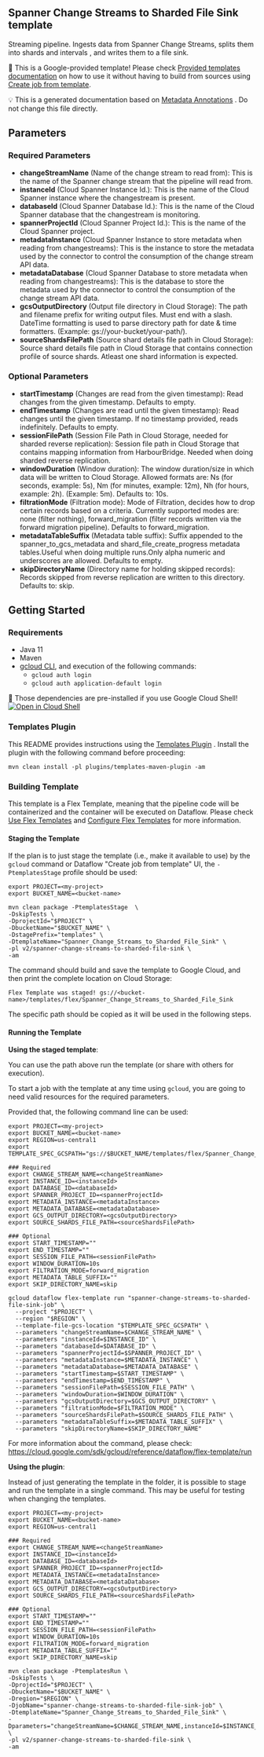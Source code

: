 
Spanner Change Streams to Sharded File Sink template
---
Streaming pipeline. Ingests data from Spanner Change Streams, splits them into
shards and intervals , and writes them to a file sink.


:memo: This is a Google-provided template! Please
check [Provided templates documentation](https://cloud.google.com/dataflow/docs/guides/templates/provided/spanner-change-streams-to-sharded-file-sink)
on how to use it without having to build from sources using [Create job from template](https://console.cloud.google.com/dataflow/createjob?template=Spanner_Change_Streams_to_Sharded_File_Sink).

:bulb: This is a generated documentation based
on [Metadata Annotations](https://github.com/GoogleCloudPlatform/DataflowTemplates#metadata-annotations)
. Do not change this file directly.

## Parameters

### Required Parameters

* **changeStreamName** (Name of the change stream to read from): This is the name of the Spanner change stream that the pipeline will read from.
* **instanceId** (Cloud Spanner Instance Id.): This is the name of the Cloud Spanner instance where the changestream is present.
* **databaseId** (Cloud Spanner Database Id.): This is the name of the Cloud Spanner database that the changestream is monitoring.
* **spannerProjectId** (Cloud Spanner Project Id.): This is the name of the Cloud Spanner project.
* **metadataInstance** (Cloud Spanner Instance to store metadata when reading from changestreams): This is the instance to store the metadata used by the connector to control the consumption of the change stream API data.
* **metadataDatabase** (Cloud Spanner Database to store metadata when reading from changestreams): This is the database to store the metadata used by the connector to control the consumption of the change stream API data.
* **gcsOutputDirectory** (Output file directory in Cloud Storage): The path and filename prefix for writing output files. Must end with a slash. DateTime formatting is used to parse directory path for date & time formatters. (Example: gs://your-bucket/your-path/).
* **sourceShardsFilePath** (Source shard details file path in Cloud Storage): Source shard details file path in Cloud Storage that contains connection profile of source shards. Atleast one shard information is expected.

### Optional Parameters

* **startTimestamp** (Changes are read from the given timestamp): Read changes from the given timestamp. Defaults to empty.
* **endTimestamp** (Changes are read until the given timestamp): Read changes until the given timestamp. If no timestamp provided, reads indefinitely. Defaults to empty.
* **sessionFilePath** (Session File Path in Cloud Storage, needed for sharded reverse replication): Session file path in Cloud Storage that contains mapping information from HarbourBridge. Needed when doing sharded reverse replication.
* **windowDuration** (Window duration): The window duration/size in which data will be written to Cloud Storage. Allowed formats are: Ns (for seconds, example: 5s), Nm (for minutes, example: 12m), Nh (for hours, example: 2h). (Example: 5m). Defaults to: 10s.
* **filtrationMode** (Filtration mode): Mode of Filtration, decides how to drop certain records based on a criteria. Currently supported modes are: none (filter nothing), forward_migration (filter records written via the forward migration pipeline). Defaults to forward_migration.
* **metadataTableSuffix** (Metadata table suffix): Suffix appended to the spanner_to_gcs_metadata and shard_file_create_progress metadata tables.Useful when doing multiple runs.Only alpha numeric and underscores are allowed. Defaults to empty.
* **skipDirectoryName** (Directory name for holding skipped records): Records skipped from reverse replication are written to this directory. Defaults to: skip.



## Getting Started

### Requirements

* Java 11
* Maven
* [gcloud CLI](https://cloud.google.com/sdk/gcloud), and execution of the
  following commands:
  * `gcloud auth login`
  * `gcloud auth application-default login`

:star2: Those dependencies are pre-installed if you use Google Cloud Shell!
[![Open in Cloud Shell](http://gstatic.com/cloudssh/images/open-btn.svg)](https://console.cloud.google.com/cloudshell/editor?cloudshell_git_repo=https%3A%2F%2Fgithub.com%2FGoogleCloudPlatform%2FDataflowTemplates.git&cloudshell_open_in_editor=v2/spanner-change-streams-to-sharded-file-sink/src/main/java/com/google/cloud/teleport/v2/templates/SpannerChangeStreamsToShardedFileSink.java)

### Templates Plugin

This README provides instructions using
the [Templates Plugin](https://github.com/GoogleCloudPlatform/DataflowTemplates#templates-plugin)
. Install the plugin with the following command before proceeding:

```shell
mvn clean install -pl plugins/templates-maven-plugin -am
```

### Building Template

This template is a Flex Template, meaning that the pipeline code will be
containerized and the container will be executed on Dataflow. Please
check [Use Flex Templates](https://cloud.google.com/dataflow/docs/guides/templates/using-flex-templates)
and [Configure Flex Templates](https://cloud.google.com/dataflow/docs/guides/templates/configuring-flex-templates)
for more information.

#### Staging the Template

If the plan is to just stage the template (i.e., make it available to use) by
the `gcloud` command or Dataflow "Create job from template" UI,
the `-PtemplatesStage` profile should be used:

```shell
export PROJECT=<my-project>
export BUCKET_NAME=<bucket-name>

mvn clean package -PtemplatesStage  \
-DskipTests \
-DprojectId="$PROJECT" \
-DbucketName="$BUCKET_NAME" \
-DstagePrefix="templates" \
-DtemplateName="Spanner_Change_Streams_to_Sharded_File_Sink" \
-pl v2/spanner-change-streams-to-sharded-file-sink \
-am
```


The command should build and save the template to Google Cloud, and then print
the complete location on Cloud Storage:

```
Flex Template was staged! gs://<bucket-name>/templates/flex/Spanner_Change_Streams_to_Sharded_File_Sink
```

The specific path should be copied as it will be used in the following steps.

#### Running the Template

**Using the staged template**:

You can use the path above run the template (or share with others for execution).

To start a job with the template at any time using `gcloud`, you are going to
need valid resources for the required parameters.

Provided that, the following command line can be used:

```shell
export PROJECT=<my-project>
export BUCKET_NAME=<bucket-name>
export REGION=us-central1
export TEMPLATE_SPEC_GCSPATH="gs://$BUCKET_NAME/templates/flex/Spanner_Change_Streams_to_Sharded_File_Sink"

### Required
export CHANGE_STREAM_NAME=<changeStreamName>
export INSTANCE_ID=<instanceId>
export DATABASE_ID=<databaseId>
export SPANNER_PROJECT_ID=<spannerProjectId>
export METADATA_INSTANCE=<metadataInstance>
export METADATA_DATABASE=<metadataDatabase>
export GCS_OUTPUT_DIRECTORY=<gcsOutputDirectory>
export SOURCE_SHARDS_FILE_PATH=<sourceShardsFilePath>

### Optional
export START_TIMESTAMP=""
export END_TIMESTAMP=""
export SESSION_FILE_PATH=<sessionFilePath>
export WINDOW_DURATION=10s
export FILTRATION_MODE=forward_migration
export METADATA_TABLE_SUFFIX=""
export SKIP_DIRECTORY_NAME=skip

gcloud dataflow flex-template run "spanner-change-streams-to-sharded-file-sink-job" \
  --project "$PROJECT" \
  --region "$REGION" \
  --template-file-gcs-location "$TEMPLATE_SPEC_GCSPATH" \
  --parameters "changeStreamName=$CHANGE_STREAM_NAME" \
  --parameters "instanceId=$INSTANCE_ID" \
  --parameters "databaseId=$DATABASE_ID" \
  --parameters "spannerProjectId=$SPANNER_PROJECT_ID" \
  --parameters "metadataInstance=$METADATA_INSTANCE" \
  --parameters "metadataDatabase=$METADATA_DATABASE" \
  --parameters "startTimestamp=$START_TIMESTAMP" \
  --parameters "endTimestamp=$END_TIMESTAMP" \
  --parameters "sessionFilePath=$SESSION_FILE_PATH" \
  --parameters "windowDuration=$WINDOW_DURATION" \
  --parameters "gcsOutputDirectory=$GCS_OUTPUT_DIRECTORY" \
  --parameters "filtrationMode=$FILTRATION_MODE" \
  --parameters "sourceShardsFilePath=$SOURCE_SHARDS_FILE_PATH" \
  --parameters "metadataTableSuffix=$METADATA_TABLE_SUFFIX" \
  --parameters "skipDirectoryName=$SKIP_DIRECTORY_NAME"
```

For more information about the command, please check:
https://cloud.google.com/sdk/gcloud/reference/dataflow/flex-template/run


**Using the plugin**:

Instead of just generating the template in the folder, it is possible to stage
and run the template in a single command. This may be useful for testing when
changing the templates.

```shell
export PROJECT=<my-project>
export BUCKET_NAME=<bucket-name>
export REGION=us-central1

### Required
export CHANGE_STREAM_NAME=<changeStreamName>
export INSTANCE_ID=<instanceId>
export DATABASE_ID=<databaseId>
export SPANNER_PROJECT_ID=<spannerProjectId>
export METADATA_INSTANCE=<metadataInstance>
export METADATA_DATABASE=<metadataDatabase>
export GCS_OUTPUT_DIRECTORY=<gcsOutputDirectory>
export SOURCE_SHARDS_FILE_PATH=<sourceShardsFilePath>

### Optional
export START_TIMESTAMP=""
export END_TIMESTAMP=""
export SESSION_FILE_PATH=<sessionFilePath>
export WINDOW_DURATION=10s
export FILTRATION_MODE=forward_migration
export METADATA_TABLE_SUFFIX=""
export SKIP_DIRECTORY_NAME=skip

mvn clean package -PtemplatesRun \
-DskipTests \
-DprojectId="$PROJECT" \
-DbucketName="$BUCKET_NAME" \
-Dregion="$REGION" \
-DjobName="spanner-change-streams-to-sharded-file-sink-job" \
-DtemplateName="Spanner_Change_Streams_to_Sharded_File_Sink" \
-Dparameters="changeStreamName=$CHANGE_STREAM_NAME,instanceId=$INSTANCE_ID,databaseId=$DATABASE_ID,spannerProjectId=$SPANNER_PROJECT_ID,metadataInstance=$METADATA_INSTANCE,metadataDatabase=$METADATA_DATABASE,startTimestamp=$START_TIMESTAMP,endTimestamp=$END_TIMESTAMP,sessionFilePath=$SESSION_FILE_PATH,windowDuration=$WINDOW_DURATION,gcsOutputDirectory=$GCS_OUTPUT_DIRECTORY,filtrationMode=$FILTRATION_MODE,sourceShardsFilePath=$SOURCE_SHARDS_FILE_PATH,metadataTableSuffix=$METADATA_TABLE_SUFFIX,skipDirectoryName=$SKIP_DIRECTORY_NAME" \
-pl v2/spanner-change-streams-to-sharded-file-sink \
-am
```
